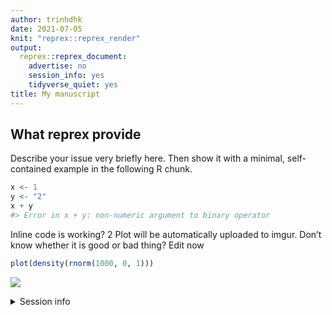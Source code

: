 ```yaml
---
author: trinhdhk
date: 2021-07-05
knit: "reprex::reprex_render"
output:
  reprex::reprex_document:
    advertise: no
    session_info: yes
    tidyverse_quiet: yes
title: My manuscript
---
```


## What reprex provide

Describe your issue very briefly here. Then show it with a minimal, self-contained example in the following R chunk.

``` r
x <- 1
y <- "2"
x + y
#> Error in x + y: non-numeric argument to binary operator
```

Inline code is working? 2
Plot will be automatically uploaded to imgur. Don’t know whether it is good or bad thing?
Edit now

``` r
plot(density(rnorm(1000, 0, 1)))
```

![](https://i.imgur.com/q725DF8.png)

<details style="margin-bottom:10px;">
<summary>
Session info
</summary>

``` r
sessionInfo()
#> R version 4.1.0 (2021-05-18)
#> Platform: x86_64-apple-darwin17.0 (64-bit)
#> Running under: macOS Big Sur 10.16
#> 
#> Matrix products: default
#> BLAS:   /Library/Frameworks/R.framework/Versions/4.1/Resources/lib/libRblas.dylib
#> LAPACK: /Library/Frameworks/R.framework/Versions/4.1/Resources/lib/libRlapack.dylib
#> 
#> locale:
#> [1] en_US.UTF-8/en_US.UTF-8/en_US.UTF-8/C/en_US.UTF-8/en_US.UTF-8
#> 
#> attached base packages:
#> [1] stats     graphics  grDevices utils     datasets  methods   base     
#> 
#> loaded via a namespace (and not attached):
#>  [1] xml2_1.3.2        knitr_1.33        magrittr_2.0.1    R6_2.5.0         
#>  [5] rlang_0.4.11      fansi_0.5.0       stringr_1.4.0     styler_1.4.1     
#>  [9] highr_0.9         httr_1.4.2        tools_4.1.0       xfun_0.23        
#> [13] utf8_1.2.1        withr_2.4.2       htmltools_0.5.1.1 ellipsis_0.3.2   
#> [17] yaml_2.2.1        digest_0.6.27     tibble_3.1.2      lifecycle_1.0.0  
#> [21] crayon_1.4.1      purrr_0.3.4       vctrs_0.3.8       fs_1.5.0         
#> [25] curl_4.3.1        mime_0.10         glue_1.4.2        evaluate_0.14    
#> [29] rmarkdown_2.8     reprex_2.0.0      stringi_1.6.2     compiler_4.1.0   
#> [33] pillar_1.6.1      backports_1.2.1   pkgconfig_2.0.3
```

</details>
